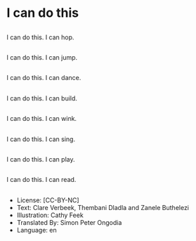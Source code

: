 # I can do this

##
I can do this.
I can hop.

##
I can do this.
I can jump.

##
I can do this.
I can dance.

##
I can do this.
I can build.

##
I can do this.
I can wink.

##
I can do this.
I can sing.

##
I can do this.
I can play.

##
I can do this.
I can read.

##
* License: [CC-BY-NC]
* Text: Clare Verbeek, Thembani Dladla and Zanele Buthelezi
* Illustration: Cathy Feek
* Translated By: Simon Peter Ongodia
* Language: en
